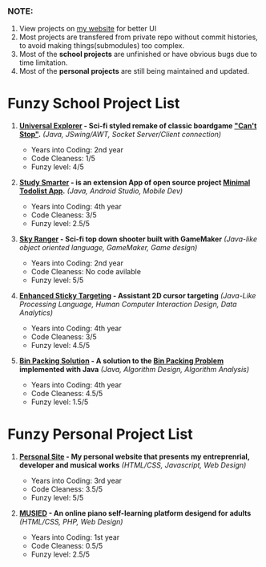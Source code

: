 
### NOTE: 
1. View projects on [my website](bill-liang.com) for better UI
2. Most projects are transfered from private repo without commit histories, to avoid making things(submodules) too complex.
3. Most of the **school projects** are unfinished or have obvious bugs due to time limitation.
4. Most of the **personal projects** are still being maintained and updated.

# Funzy School Project List
1. **[Universal Explorer](https://github.com/lzhlchmxl/Funzy-School-Projects/tree/master/UniversalExplorer) - Sci-fi styled remake of classic boardgame ["Can't Stop"](https://en.wikipedia.org/wiki/Can%27t_Stop_(board_game)).** *(Java, JSwing/AWT, Socket Server/Client connection)*

   + Years into Coding: 2nd year
   + Code Cleaness: 1/5
   + Funzy level: 4/5

2. **[Study Smarter](https://github.com/lzhlchmxl/Funzy-School-Projects/tree/master/StudySmarter) - is an extension App of open source project [Minimal Todolist App](https://github.com/avjinder/Minimal-Todo).** *(Java, Android Studio, Mobile Dev)*

   + Years into Coding: 4th year
   + Code Cleaness: 3/5
   + Funzy level: 2.5/5
   
3. **[Sky Ranger](https://github.com/lzhlchmxl/Funzy-School-Projects/tree/master/SkyRanger) - Sci-fi top down shooter built with GameMaker** *(Java-like object oriented language, GameMaker, Game design)*

   + Years into Coding: 2nd year
   + Code Cleaness: No code avilable
   + Funzy level: 5/5

4. **[Enhanced Sticky Targeting](https://github.com/lzhlchmxl/Funzy-School-Projects/tree/master/EnhancedStickyTargeting) - Assistant 2D cursor targeting** *(Java-Like Processing Language, Human Computer Interaction Design, Data Analytics)*

   + Years into Coding: 4th year
   + Code Cleaness: 3/5
   + Funzy level: 4.5/5
   
5. **[Bin Packing Solution](https://github.com/lzhlchmxl/Funzy-Projects-Master-List/tree/master/BinPackingSolution) - A solution to the [Bin Packing Problem](https://en.wikipedia.org/wiki/Bin_packing_problem) implemented with Java** *(Java, Algorithm Design, Algorithm Analysis)*

   + Years into Coding: 4th year
   + Code Cleaness: 4.5/5
   + Funzy level: 1.5/5
   
# Funzy Personal Project List

1. **[Personal Site](https://github.com/lzhlchmxl/Funzy-Projects-Master-List/tree/master/PersonalSite) - My personal website that presents my entreprenrial, developer and musical works** *(HTML/CSS, Javascript, Web Design)*

   + Years into Coding: 3rd year
   + Code Cleaness: 3.5/5
   + Funzy level: 5/5

2. **[MUSIED](https://github.com/lzhlchmxl/Funzy-Projects-Master-List/tree/master/MUSIED) - An online piano self-learning platform desigend for adults** *(HTML/CSS, PHP, Web Design)*

   + Years into Coding: 1st year
   + Code Cleaness: 0.5/5
   + Funzy level: 2.5/5
   
